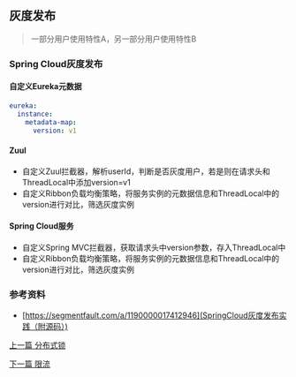 ## 灰度发布

> 一部分用户使用特性A，另一部分用户使用特性B

### Spring Cloud灰度发布

#### 自定义Eureka元数据

```yaml
eureka:
  instance:
    metadata-map:
      version: v1
```

#### Zuul

* 自定义Zuul拦截器，解析userId，判断是否灰度用户，若是则在请求头和ThreadLocal中添加version=v1
* 自定义Ribbon负载均衡策略，将服务实例的元数据信息和ThreadLocal中的version进行对比，筛选灰度实例

#### Spring Cloud服务

* 自定义Spring MVC拦截器，获取请求头中version参数，存入ThreadLocal中
* 自定义Ribbon负载均衡策略，将服务实例的元数据信息和ThreadLocal中的version进行对比，筛选灰度实例

### 参考资料

* [https://segmentfault.com/a/1190000017412946](SpringCloud灰度发布实践（附源码）)


[上一篇 分布式锁](10-分布式/分布式锁.md)

[下一篇 限流](10-分布式/限流.md)

